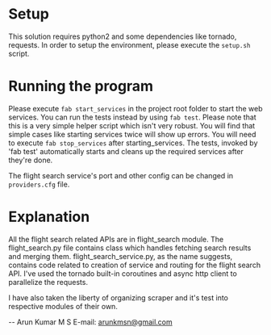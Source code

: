 # Setup
This solution requires python2 and some dependencies like tornado, requests. In
order to setup the environment, please execute the `setup.sh` script.

# Running the program
   Please execute `fab start_services` in the project root folder to start the web
services. You can run the tests instead by using `fab test`. Please note that
this is a very simple helper script which isn't very robust. You will find that
simple cases like starting services twice will show up errors. You will need to
execute `fab stop_services` after starting_services. The tests, invoked by
'fab test' automatically starts and cleans up the required services after
they're done.

   The flight search service's port and other config can be changed in
`providers.cfg` file.

# Explanation
   All the flight search related APIs are in flight_search module. The
flight_search.py file contains class which handles fetching search results and
merging them. flight_search_service.py, as the name suggests, contains code
related to creation of service and routing for the flight search API. I've used
the tornado built-in coroutines and async http client to parallelize the
requests.

   I have also taken the liberty of organizing scraper and it's test into
respective modules of their own.

--
Arun Kumar M S
E-mail: arunkmsn@gmail.com
